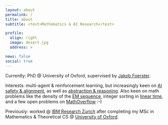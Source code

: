 ```yaml
---
layout: about
permalink: /
title: about
subtitle: <test>Mathematics & AI Research</test>

profile:
  align: right
  image: desert.jpg
  address: >

news: false
social: true
---
```


Currently: PhD @ University of Oxford, supervised by [Jakob Foerster](https://foersterlab.com/).

<!-- Interests: mostly game theory & reinforcement learning in [past research](https://aletcher.github.io/publications/), but increasingly interested in the ethically pressing problem of [AI safety & alignment](https://en.wikipedia.org/wiki/AI_safety), along with [abstraction & reasoning](https://github.com/fchollet/ARC). Also keen on a number of math problems like the [density of the EM sequence](https://mathenchant.wordpress.com/2019/10/16/guess-again-the-ehrenfeucht-mycielski-sequence/), [integer sorting in linear time](https://www.sciencedirect.com/science/article/pii/S002200009891580X), and a few secret ones :-) -->

Interests: multi-agent & reinforcement learning, but increasingly keen on [AI safety & alignment](https://arxiv.org/pdf/1606.06565), as well as [abstraction & reasoning](https://arxiv.org/pdf/2105.02761). Also keen on math problems like the density of the [EM sequence](https://mathenchant.wordpress.com/2019/10/16/guess-again-the-ehrenfeucht-mycielski-sequence/), integer sorting in [linear time](https://www.sciencedirect.com/science/article/pii/S002200009891580X), and a few open problems on [MathOverflow](https://mathoverflow.net/unanswered) :-)

Previously: worked @ [IBM Research Zurich](https://www.zurich.ibm.com) after completing my MSc in Mathematics & Theoretical CS @ [University of Oxford](https://www.ox.ac.uk/admissions/graduate/courses/msc-mathematics-and-foundations-computer-science).
